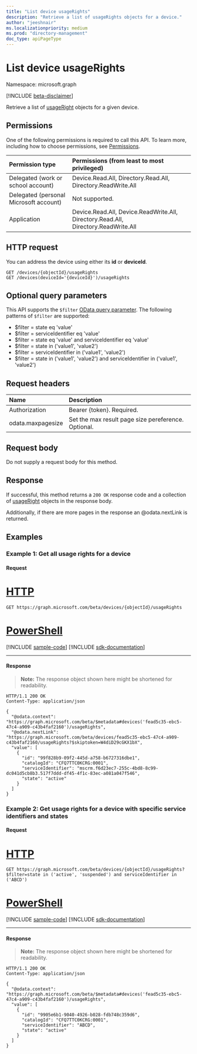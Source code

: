 ```yaml
---
title: "List device usageRights"
description: "Retrieve a list of usageRights objects for a device."
author: "jeeshnair"
ms.localizationpriority: medium
ms.prod: "directory-management"
doc_type: apiPageType
---
```


# List device usageRights
Namespace: microsoft.graph

[!INCLUDE [beta-disclaimer](../../includes/beta-disclaimer.md)]

Retrieve a list of [usageRight](../resources/usageright.md) objects for a given device.

## Permissions
One of the following permissions is required to call this API. To learn more, including how to choose permissions, see [Permissions](/graph/permissions-reference).

|Permission type|Permissions (from least to most privileged)|
|:---|:---|
|Delegated (work or school account)|Device.Read.All, Directory.Read.All, Directory.ReadWrite.All|
|Delegated (personal Microsoft account)|Not supported.|
|Application|Device.Read.All, Device.ReadWrite.All, Directory.Read.All, Directory.ReadWrite.All|

## HTTP request

You can address the device using either its **id** or **deviceId**.
<!-- {
  "blockType": "ignored"
}
-->
``` http
GET /devices/{objectId}/usageRights
GET /devices(deviceId='{deviceId}')/usageRights
```

## Optional query parameters
This API supports the `$filter` [OData query parameter](/graph/query-parameters). The following patterns of `$filter` are supported:

- $filter = state eq 'value'
- $filter = serviceIdentifier eq 'value'
- $filter = state eq 'value' and serviceIdentifier eq 'value'
- $filter = state in ('value1', 'value2')
- $filter = serviceIdentifier in ('value1', 'value2')
- $filter = state in ('value1', 'value2') and serviceIdentifier in ('value1', 'value2')

## Request headers
|Name|Description|
|:---|:---|
|Authorization|Bearer {token}. Required.|
|odata.maxpagesize|Set the max result page size pereference. Optional.|

## Request body
Do not supply a request body for this method.

## Response
If successful, this method returns a `200 OK` response code and a collection of [usageRight](../resources/usageright.md) objects in the response body.

Additionally, if there are more pages in the response an @odata.nextLink is returned.

## Examples

### Example 1: Get all usage rights for a device
 
#### Request

# [HTTP](#tab/http)
<!-- {
  "blockType": "request",
  "name": "list_usageright_1"
}
-->
``` http
GET https://graph.microsoft.com/beta/devices/{objectId}/usageRights
```

# [PowerShell](#tab/powershell)
[!INCLUDE [sample-code](../includes/snippets/powershell/list-usageright-1-powershell-snippets.md)]
[!INCLUDE [sdk-documentation](../includes/snippets/snippets-sdk-documentation-link.md)]

---

#### Response
>**Note:** The response object shown here might be shortened for readability.
<!-- {
  "blockType": "response",
  "truncated": true,
  "@odata.type": "Collection(microsoft.graph.usageRight)"
}
-->
``` http
HTTP/1.1 200 OK
Content-Type: application/json

{
  "@odata.context": "https://graph.microsoft.com/beta/$metadata#devices('fead5c35-ebc5-47c4-a909-c43b4faf2160')/usageRights",
  "@odata.nextLink": "https://graph.microsoft.com/beta/devices/fead5c35-ebc5-47c4-a909-c43b4faf2160/usageRights?$skiptoken=W4diD29cGKX1bX",
  "value": [
    {
      "id": "99f828b9-09f2-445d-a758-b6727316dbe1",
      "catalogId": "CFQ7TTC0KCRG:0001",
      "serviceIdentifier": "mscrm.f6d23ec7-255c-4bd8-8c99-dc041d5cb8b3.517f7ddd-df45-4f1c-83ec-a081a047f546",
      "state": "active"
    }
  ]
}
```

### Example 2: Get usage rights for a device with specific service identifiers and states

#### Request

# [HTTP](#tab/http)
<!-- {
  "blockType": "request",
  "name": "list_usageright_2"
}
-->
``` http
GET https://graph.microsoft.com/beta/devices/{objectId}/usageRights?$filter=state in ('active', 'suspended') and serviceIdentifier in ('ABCD')
```

# [PowerShell](#tab/powershell)
[!INCLUDE [sample-code](../includes/snippets/powershell/list-usageright-2-powershell-snippets.md)]
[!INCLUDE [sdk-documentation](../includes/snippets/snippets-sdk-documentation-link.md)]

---

#### Response
>**Note:** The response object shown here might be shortened for readability.
<!-- {
  "blockType": "response",
  "truncated": true,
  "@odata.type": "Collection(microsoft.graph.usageRight)"
}
-->
``` http
HTTP/1.1 200 OK
Content-Type: application/json

{
  "@odata.context": "https://graph.microsoft.com/beta/$metadata#devices('fead5c35-ebc5-47c4-a909-c43b4faf2160')/usageRights",
  "value": [
    {
      "id": "9905e6b1-9040-4926-b028-fdb748c359d6",
      "catalogId": "CFQ7TTC0KCRG:0001",
      "serviceIdentifier": "ABCD",
      "state": "active"
    }
  ]
}
```
